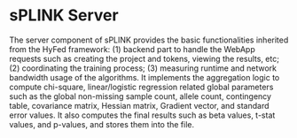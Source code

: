 # sPLINK Server
The server component of sPLINK provides the basic functionalities inherited from the HyFed framework: (1) backend part to handle the WebApp requests such as 
creating the project and tokens, viewing the results, etc; (2) coordinating the training process;
(3) measuring runtime and network bandwidth usage of the algorithms. It implements the aggregation logic to compute chi-square,
 linear/logistic regression related global parameters such as the global non-missing sample count, allele count, contingency table,
covariance matrix, Hessian matrix, Gradient vector, and standard error values. It also computes the final results such as beta values, t-stat values, and p-values,
and stores them into the file.
